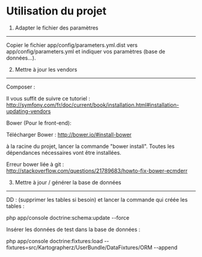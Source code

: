 Utilisation du projet
========================

1) Adapter le fichier des paramètres
--------

Copier le fichier app/config/parameters.yml.dist vers app/config/parameters.yml et indiquer vos paramètres (base de données...).

2) Mettre à jour les vendors
------

Composer :

Il vous suffit de suivre ce tutoriel : http://symfony.com/fr/doc/current/book/installation.html#installation-updating-vendors

Bower (Pour le front-end): 

Télécharger Bower : http://bower.io/#install-bower

à la racine du projet, lancer la commande "bower install". Toutes les dépendances nécessaires vont être installées.

Erreur bower liée à git : http://stackoverflow.com/questions/21789683/howto-fix-bower-ecmderr


3) Mettre à jour / générer la base de données
------

DD : (supprimer les tables si besoin) et lancer la commande qui créée les tables :

php app/console doctrine:schema:update --force

Insérer les données de test dans la base de données :

php app/console doctrine:fixtures:load --fixtures=src/Kartographerz/UserBundle/DataFixtures/ORM --append
